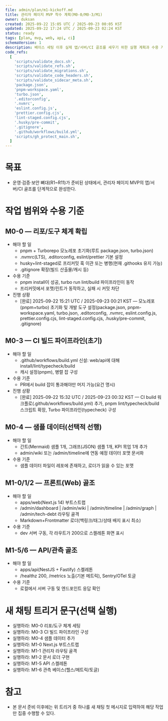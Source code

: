 ```yaml
---
file: admin/plan/m1-kickoff.md
title: 관리자 페이지 MVP 착수 계획(M0-0/M0-3/M1)
owner: duksan
created: 2025-09-22 15:05 UTC / 2025-09-23 00:05 KST
updated: 2025-09-22 17:24 UTC / 2025-09-23 02:24 KST
status: ready
tags: [plan, mvp, web, api, ci]
schemaVersion: 1
description: 베이스 세팅 이후 실제 앱/서버/CI 골조를 세우기 위한 실행 계획과 수용 기준, 새 채팅 트리거 문구를 정의
code_refs:
  [
    'scripts/validate_docs.sh',
    'scripts/validate_refs.sh',
    'scripts/validate_migrations.sh',
    'scripts/validate_code_headers.sh',
    'scripts/validate_sidecar_meta.sh',
    'package.json',
    'pnpm-workspace.yaml',
    'turbo.json',
    '.editorconfig',
    '.nvmrc',
    'eslint.config.js',
    'prettier.config.cjs',
    'lint-staged.config.cjs',
    '.husky/pre-commit',
    '.gitignore',
    '.github/workflows/build.yml',
    'scripts/gh_protect_main.sh',
  ]
---
```


# 목표

- 운영·검증·보안 뼈대(R1~R11)가 준비된 상태에서, 관리자 페이지 MVP의 앱/서버/CI 골조를 단계적으로 완성한다.

# 작업 범위와 수용 기준

## M0-0 — 리포/도구 체계 확립

- 해야 할 일
  - pnpm + Turborepo 모노레포 초기화(루트 package.json, turbo.json)
  - .nvmrc(LTS), .editorconfig, eslint/prettier 기본 설정
  - husky+lint-staged로 프리커밋 훅 이관 또는 병행(현재 .githooks 유지 가능)
  - .gitignore 확장(빌드 산출물/캐시 등)
- 수용 기준
  - pnpm install이 성공, turbo run lint/build 파이프라인이 동작
  - 프리커밋에서 포맷/린트가 동작하고, 실패 시 커밋 차단
- 진행 상황
  - [완료] 2025-09-22 15:21 UTC / 2025-09-23 00:21 KST — 모노레포(pnpm+turbo) 초기화 및 개발 도구 설정(package.json, pnpm-workspace.yaml, turbo.json, .editorconfig, .nvmrc, eslint.config.js, prettier.config.cjs, lint-staged.config.cjs, .husky/pre-commit, .gitignore)

## M0-3 — CI 빌드 파이프라인(초기)

- 해야 할 일
  - .github/workflows/build.yml 신설: web/api에 대해 install/lint/typecheck/build
  - 캐시 설정(pnpm), 병렬 잡 구성
- 수용 기준
  - PR에서 build 잡이 통과해야만 머지 가능(요건 명시)
- 진행 상황
  - [완료] 2025-09-22 15:32 UTC / 2025-09-23 00:32 KST — CI build 워크플로(.github/workflows/build.yml) 추가, pnpm lint/typecheck/build 스크립트 확장, Turbo 파이프라인(typecheck) 구성

## M0-4 — 샘플 데이터(선택적 선행)

- 해야 할 일
  - 간트(Mermaid) 샘플 1개, 그래프(JSON) 샘플 1개, KPI 목업 1개 추가
  - admin/wiki 또는 /admin/timeline에 연동 예정 데이터 포맷 문서화
- 수용 기준
  - 샘플 데이터 파일이 레포에 존재하고, 로더가 읽을 수 있는 포맷

## M1-0/1/2 — 프론트(Web) 골조

- 해야 할 일
  - apps/web(Next.js 14) 부트스트랩
  - /admin/dashboard | /admin/wiki | /admin/timeline | /admin/graph | /admin/tech-debt 라우팅 골격
  - Markdown+Frontmatter 로더(백링크/태그/상태 배지 표시 최소)
- 수용 기준
  - dev 서버 구동, 각 라우트가 200으로 스켈레톤 화면 표시

## M1-5/6 — API/관측 골조

- 해야 할 일
  - apps/api(NestJS + Fastify) 스켈레톤
  - /healthz 200, /metrics 노출(기본 메트릭), Sentry/OTel 토글
- 수용 기준
  - 로컬에서 서버 구동 및 엔드포인트 응답 확인

# 새 채팅 트리거 문구(선택 실행)

- 실행하라: M0-0 리포/도구 체계 세팅
- 실행하라: M0-3 CI 빌드 파이프라인 구성
- 실행하라: M0-4 샘플 데이터 추가
- 실행하라: M1-0 Next.js 부트스트랩
- 실행하라: M1-1 관리자 라우팅 골격
- 실행하라: M1-2 문서 로더 구현
- 실행하라: M1-5 API 스켈레톤
- 실행하라: M1-6 관측 베이스(헬스/메트릭/토글)

# 참고

- 본 문서 준비 이후에는 위 트리거 중 하나를 새 채팅 첫 메시지로 입력하여 해당 작업만 집중 수행할 수 있다.
